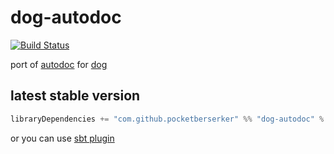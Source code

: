 # dog-autodoc

[![Build Status](https://travis-ci.org/pocketberserker/dog-autodoc.svg?branch=master)](https://travis-ci.org/pocketberserker/dog-autodoc)

port of [autodoc](https://github.com/r7kamura/autodoc) for [dog](https://github.com/pocketberserker/dog)

## latest stable version

```scala
libraryDependencies += "com.github.pocketberserker" %% "dog-autodoc" % "0.0.1" % "test"
```

or you can use [sbt plugin](https://github.com/pocketberserker/sbt-dog-autodoc)

